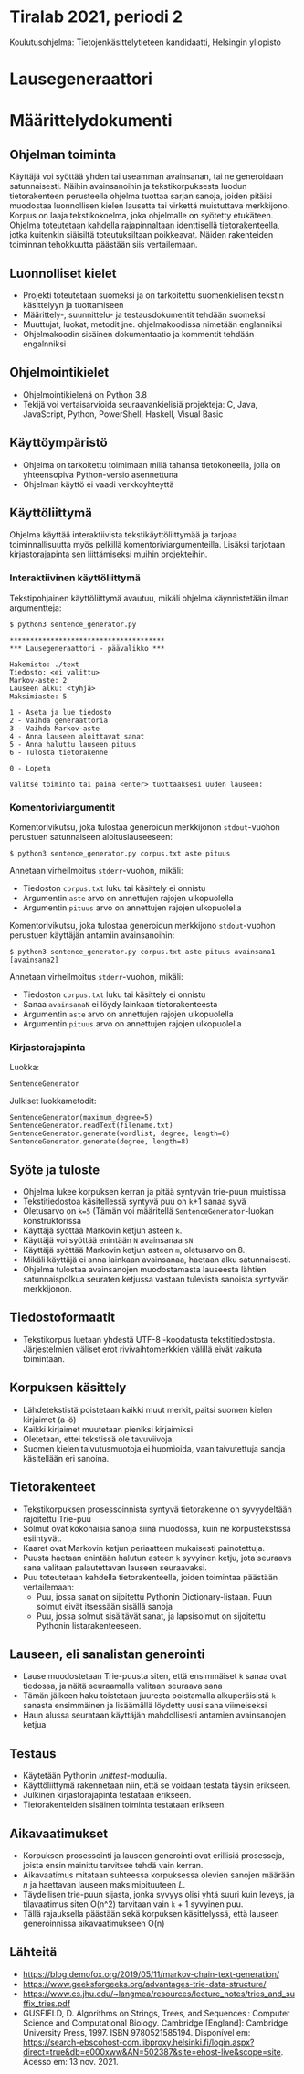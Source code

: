 # Tiralab 2021, periodi 2
Koulutusohjelma: Tietojenkäsittelytieteen kandidaatti, Helsingin yliopisto

# Lausegeneraattori

# Määrittelydokumenti

## Ohjelman toiminta
Käyttäjä voi syöttää yhden tai useamman avainsanan, tai ne generoidaan satunnaisesti. Näihin avainsanoihin ja tekstikorpuksesta luodun tietorakenteen perusteella ohjelma tuottaa sarjan sanoja, joiden pitäisi muodostaa luonnollisen kielen lausetta tai virkettä muistuttava merkkijono. Korpus on laaja tekstikokoelma, joka ohjelmalle on syötetty etukäteen.
Ohjelma toteutetaan kahdella rajapinnaltaan identtisellä tietorakenteella, jotka kuitenkin siäisiltä toteutuksiltaan poikkeavat. Näiden rakenteiden toiminnan tehokkuutta päästään siis vertailemaan.

## Luonnolliset kielet
* Projekti toteutetaan suomeksi ja on tarkoitettu suomenkielisen tekstin käsittelyyn ja tuottamiseen
* Määrittely-, suunnittelu- ja testausdokumentit tehdään suomeksi
* Muuttujat, luokat, metodit jne. ohjelmakoodissa nimetään englanniksi
* Ohjelmakoodin sisäinen dokumentaatio ja kommentit tehdään engalnniksi

## Ohjelmointikielet
* Ohjelmointikielenä on Python 3.8
* Tekijä voi vertaisarvioida seuraavankielisiä projekteja: C, Java, JavaScript, Python, PowerShell, Haskell, Visual Basic

## Käyttöympäristö
* Ohjelma on tarkoitettu toimimaan millä tahansa tietokoneella, jolla on yhteensopiva Python-versio asennettuna
* Ohjelman käyttö ei vaadi verkkoyhteyttä

## Käyttöliittymä
Ohjelma käyttää interaktiivista tekstikäyttöliittymää ja tarjoaa toiminnallisuutta myös pelkillä komentoriviargumenteilla. Lisäksi tarjotaan kirjastorajapinta sen liittämiseksi muihin projekteihin.

### Interaktiivinen käyttöliittymä

Tekstipohjainen käyttöliittymä avautuu, mikäli ohjelma käynnistetään ilman argumentteja:
```
$ python3 sentence_generator.py

**************************************
*** Lausegeneraattori - päävalikko ***

Hakemisto: ./text
Tiedosto: <ei valittu>
Markov-aste: 2
Lauseen alku: <tyhjä>
Maksimiaste: 5

1 - Aseta ja lue tiedosto
2 - Vaihda generaattoria
3 - Vaihda Markov-aste
4 - Anna lauseen aloittavat sanat
5 - Anna haluttu lauseen pituus
6 - Tulosta tietorakenne

0 - Lopeta

Valitse toiminto tai paina <enter> tuottaaksesi uuden lauseen: 
```

### Komentoriviargumentit
Komentorivikutsu, joka tulostaa generoidun merkkijonon ```stdout```-vuohon perustuen satunnaiseen aloituslauseeseen:
```
$ python3 sentence_generator.py corpus.txt aste pituus
```
Annetaan virheilmoitus ```stderr```-vuohon, mikäli:
* Tiedoston ```corpus.txt``` luku tai käsittely ei onnistu
* Argumentin ```aste``` arvo on annettujen rajojen ulkopuolella
* Argumentin ```pituus``` arvo on annettujen rajojen ulkopuolella

Komentorivikutsu, joka tulostaa generoidun merkkijono ```stdout```-vuohon perustuen käyttäjän antamiin avainsanoihin:
```
$ python3 sentence_generator.py corpus.txt aste pituus avainsana1 [avainsana2]
```
Annetaan virheilmoitus ```stderr```-vuohon, mikäli:
* Tiedoston ```corpus.txt``` luku tai käsittely ei onnistu
* Sanaa ```avainsanaN``` ei löydy lainkaan tietorakenteesta
* Argumentin ```aste``` arvo on annettujen rajojen ulkopuolella
* Argumentin ```pituus``` arvo on annettujen rajojen ulkopuolella

### Kirjastorajapinta

Luokka:
```
SentenceGenerator
```

Julkiset luokkametodit:
```
SentenceGenerator(maximum_degree=5)
SentenceGenerator.readText(filename.txt)
SentenceGenerator.generate(wordlist, degree, length=8)
SentenceGenerator.generate(degree, length=8)
```

## Syöte ja tuloste
* Ohjelma lukee korpuksen kerran ja pitää syntyvän trie-puun muistissa
* Tekstitiedostoa käsitellessä syntyvä puu on ```k```+1 sanaa syvä
* Oletusarvo on ```k=5``` (Tämän voi määritellä ```SentenceGenerator```-luokan konstruktorissa
* Käyttäjä syöttää Markovin ketjun asteen ```k```.
* Käyttäjä voi syöttää enintään ```N``` avainsanaa ```sN```
* Käyttäjä syöttää Markovin ketjun asteen ```m```, oletusarvo on 8.
* Mikäli käyttäjä ei anna lainkaan avainsanaa, haetaan alku satunnaisesti.
* Ohjelma tulostaa avainsanojen muodostamasta lauseesta lähtien satunnaispolkua seuraten ketjussa vastaan tulevista sanoista syntyvän merkkijonon.

## Tiedostoformaatit
* Tekstikorpus luetaan yhdestä UTF-8 -koodatusta tekstitiedostosta. Järjestelmien väliset erot rivivaihtomerkkien välillä eivät vaikuta toimintaan.

## Korpuksen käsittely
* Lähdetekstistä poistetaan kaikki muut merkit, paitsi suomen kielen kirjaimet (a-ö)
* Kaikki kirjaimet muutetaan pieniksi kirjaimiksi
* Oletetaan, ettei tekstissä ole tavuviivoja.
* Suomen kielen taivutusmuotoja ei huomioida, vaan taivutettuja sanoja käsitellään eri sanoina.

## Tietorakenteet
* Tekstikorpuksen prosessoinnista syntyvä tietorakenne on syvyydeltään rajoitettu Trie-puu
* Solmut ovat kokonaisia sanoja siinä muodossa, kuin ne korpustekstissä esiintyvät.
* Kaaret ovat Markovin ketjun periaatteen mukaisesti painotettuja.
* Puusta haetaan enintään halutun asteen ```k``` syvyinen ketju, jota seuraava sana valitaan palautettavan lauseen seuraavaksi.
* Puu toteutetaan kahdella tietorakenteella, joiden toimintaa päästään vertailemaan:
  * Puu, jossa sanat on sijoitettu Pythonin Dictionary-listaan. Puun solmut eivät itsessään sisällä sanoja
  * Puu, jossa solmut sisältävät sanat, ja lapsisolmut on sijoitettu Pythonin listarakenteeseen.

## Lauseen, eli sanalistan generointi
* Lause muodostetaan Trie-puusta siten, että ensimmäiset ```k``` sanaa ovat tiedossa, ja näitä seuraamalla valitaan seuraava sana
* Tämän jälkeen haku toistetaan juuresta poistamalla alkuperäisistä ```k``` sanasta ensimmäinen ja lisäämällä löydetty uusi sana viimeiseksi
* Haun alussa seurataan käyttäjän mahdollisesti antamien avainsanojen ketjua

## Testaus
* Käytetään Pythonin *unittest*-moduulia.
* Käyttöliittymä rakennetaan niin, että se voidaan testata täysin erikseen.
* Julkinen kirjastorajapinta testataan erikseen.
* Tietorakenteiden sisäinen toiminta testataan erikseen.

## Aikavaatimukset
* Korpuksen prosessointi ja lauseen generointi ovat erillisiä prosesseja, joista ensin mainittu tarvitsee tehdä vain kerran.
* Aikavaatimus mitataan suhteessa korpuksessa olevien sanojen määrään *n* ja haettavan lauseen maksimipituuteen *L*.
* Täydellisen trie-puun sijasta, jonka syvyys olisi yhtä suuri kuin leveys, ja tilavaatimus siten O(n^2) tarvitaan vain ```k``` + 1 syvyinen puu.
* Tällä rajauksella päästään sekä korpuksen käsittelyssä, että lauseen generoinnissa aikavaatimukseen O(n)

## Lähteitä
* https://blog.demofox.org/2019/05/11/markov-chain-text-generation/
* https://www.geeksforgeeks.org/advantages-trie-data-structure/
* https://www.cs.jhu.edu/~langmea/resources/lecture_notes/tries_and_suffix_tries.pdf
* GUSFIELD, D. Algorithms on Strings, Trees, and Sequences : Computer Science and Computational Biology. Cambridge [England]: Cambridge University Press, 1997. ISBN 9780521585194. Disponível em: https://search-ebscohost-com.libproxy.helsinki.fi/login.aspx?direct=true&db=e000xww&AN=502387&site=ehost-live&scope=site. Acesso em: 13 nov. 2021.
